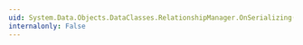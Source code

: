 ```yaml
---
uid: System.Data.Objects.DataClasses.RelationshipManager.OnSerializing(System.Runtime.Serialization.StreamingContext)
internalonly: False
---
```

